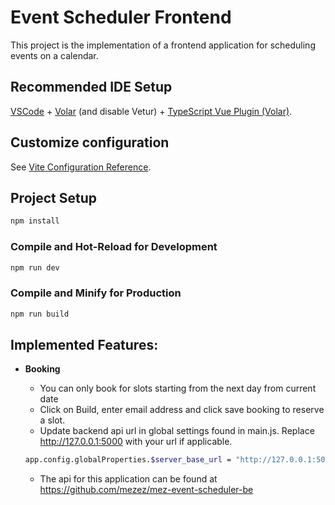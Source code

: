 # Event Scheduler Frontend

This project is the implementation of a frontend application for scheduling events on a calendar.

## Recommended IDE Setup

[VSCode](https://code.visualstudio.com/) + [Volar](https://marketplace.visualstudio.com/items?itemName=Vue.volar) (and disable Vetur) + [TypeScript Vue Plugin (Volar)](https://marketplace.visualstudio.com/items?itemName=Vue.vscode-typescript-vue-plugin).

## Customize configuration

See [Vite Configuration Reference](https://vitejs.dev/config/).

## Project Setup

```sh
npm install
```

### Compile and Hot-Reload for Development

```sh
npm run dev
```

### Compile and Minify for Production

```sh
npm run build
```

## Implemented Features:

- **Booking**

  - You can only book for slots starting from the next day from current date
  - Click on Build, enter email address and click save booking to reserve a slot.
  - Update backend api url in global settings found in main.js. Replace http://127.0.0.1:5000 with your url if applicable.

  ```sh
  app.config.globalProperties.$server_base_url = "http://127.0.0.1:5000/api/";
  ```

  - The api for this application can be found at https://github.com/mezez/mez-event-scheduler-be
